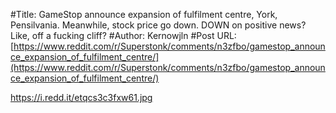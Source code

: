 #Title: GameStop announce expansion of fulfilment centre, York, Pensilvania. Meanwhile, stock price go down. DOWN on positive news? Like, off a fucking cliff?
#Author: Kernowjln
#Post URL: [https://www.reddit.com/r/Superstonk/comments/n3zfbo/gamestop_announce_expansion_of_fulfilment_centre/](https://www.reddit.com/r/Superstonk/comments/n3zfbo/gamestop_announce_expansion_of_fulfilment_centre/)


https://i.redd.it/etqcs3c3fxw61.jpg